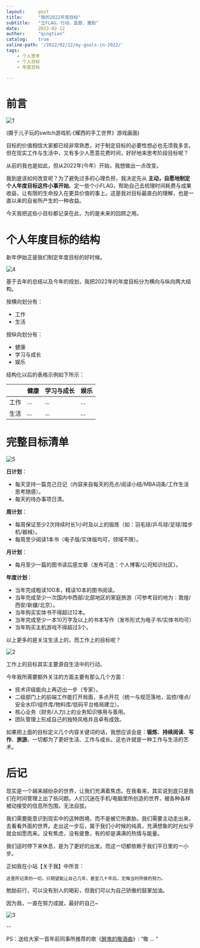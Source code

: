 ```yaml
---
layout:     post
title:      "我的2022年度目标"
subtitle:   "立FLAG，行动，监督、激励"
date:       2022-02-12
author:     "qingtian"
catalog:    true
valine-path: '/2022/02/12/my-goals-in-2022/'
tags:
    - 个人思考
    - 个人目标
    - 年度目标

---
```


# 前言

![1](/img/20220212/1.png)

(摄于儿子玩的switch游戏机·《耀西的手工世界》游戏画面)

目标的价值相信大家都已经非常熟悉，对于制定目标的必要性想必也无须我多言。但在现实工作与生活中，又有多少人愿意花费时间，好好地来思考阶段目标呢？

从前的我也是如此，但从2022年(今年）开始，我想做出一点改变。

我到底该如何改变呢？为了避免过多的心理负担，我决定先从 **主动，自愿地制定个人年度目标这件小事开始**。定一些个小FLAG，帮助自己去梳理时间耗费与成果收益，让有限的生命投入在更具价值的事上。这是我对目标最直白的理解，也是一直以来的自省所产生的一种收益。

今天我把这些小目标都记录在此，为的是未来的回顾之用。 

# 个人年度目标的结构

新年伊始正是我们制定年度目标的好时候。

![4](/img/20220212/4.png)

基于去年的总结以及今年的规划，我把2022年的年度目标分为横向与纵向两大结构。

按横向划分有：

- 工作
- 生活

按纵向划分有：

- 健康
- 学习与成长
- 娱乐

结构化以后的表格示例如下所示：

||健康|学习与成长|娱乐|
|----|----|----|----|
|工作|...|...|...|
|生活|...|...|...|

# 完整目标清单

![5](/img/20220212/5.png)

**日计划**：

- 每天坚持一篇克己日记（内容来自每天的亮点/阅读小结/MBA词条/工作生活思考随感）。
- 每天的待办事项日清。

**周计划**：

- 每周保证至少2次持续时长1小时及以上的锻炼（如：羽毛球/乒乓球/足球/踏步机/器械）。
- 每周至少阅读1本书（电子版/实体版均可，领域不限）。

**月计划**：

- 每月至少一篇的图书读后感文章（发布可选：个人博客/公司知识社区）。

**年度计划**：

- 当年完成粗读100本，精读10本的图书阅读。
- 当年完成至少一次国内中西部/北部地区的家庭旅游（可参考目的地为：敦煌/西安/新疆/北京）。
- 当年购买实体书不得超过12本。
- 当年完成至少一本10万字及以上的书本写作（发布形式为电子书/实体书均可）
- 当年购买主机游戏不得超过3个。

以上更多的是关注生活上的，而工作上的目标呢？

![2](/img/20220212/2.png)

工作上的目标其实主要源自生活中的行动。

今年我所需要额外关注的方面主要有那么几个方面：

- 技术评级能向上再迈出一步（专家）。
- 二级部门上的前端工作能打开局面，多点开花（统一与规范落地，监控/埋点/安全水印/组件库/物料库/低码平台格局建立）。
- 核心业务（财务/人力)上的业务知识够用与善用。
- 团队管理上形成自己的独特风格并且卓有成效。

如果把上面的目标定义几个内容关键词的话，我想应该会是：**锻炼**、**持续阅读**、**写作**、**旅游**。一切都为了更好生活、工作与成长。这也许就是一种工作与生活的艺术。

# 后记

现实是一个越来越纷杂的世界，让我们充满着焦虑。在我看来，其实说到底只是我们在时间管理上出了些问题。人们沉迷在手机/电脑里所创造的世界，被各种各样被动接受的信息所包围，无法自拔。

我们需要能意识到现实中的这种困境，而不是被它所裹胁。我们需要主动走出来，去看看外面的世界。走出这一步后，属于我们小时候的纯真，充满想象的时光似乎就会如愿而来。没有焦虑，没有疲惫，有的却是满满的热情与能量。

我们适时停下来休息，是为了更好的出发。而这一切都依赖于我们平日里的一小步。

正如我在小站【关于我】中所言：

```
这里所记录的一切，只期望能让自己几年，甚至几十年后，无悔当时所做的努力。
```

勉励前行，可以没有别人的喝彩，但我们可以为自己骄傲的鼓掌加油。

因为我，一直在努力成就，最好的自己~

![3](/img/20220212/3.png)

--

PS：送给大家一首年前同事所推荐的歌《[醉鬼的敬酒曲](https://music.163.com/#/song?id=1872048272)》: “敬 ... "